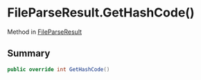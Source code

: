 # FileParseResult.GetHashCode()

Method in [FileParseResult](/docs/api/csharp/yarn.compiler.fileparseresult.md)

## Summary



```csharp
public override int GetHashCode()
```

